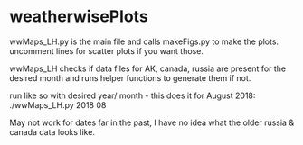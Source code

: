 # weatherwisePlots

wwMaps_LH.py is the main file and calls makeFigs.py to make the plots. uncomment lines for scatter plots if you want those.

wwMaps_LH checks if data files for AK, canada, russia are present for the desired month and runs helper functions to generate them if not. 

run like so with desired year/ month - this does it for August 2018: 
./wwMaps_LH.py 2018 08 

May not work for dates far in the past, I have no idea what the older russia & canada data looks like.
